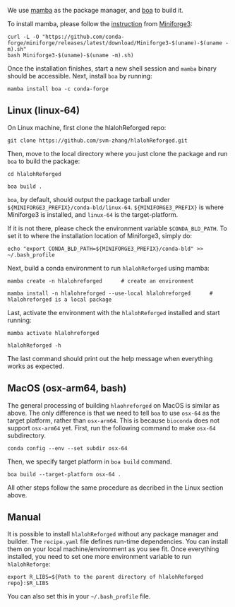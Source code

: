 
We use [mamba](https://github.com/mamba-org/mamba) as the package manager, and [boa](https://github.com/mamba-org/boa) to build it.

To install mamba, please follow the [instruction](https://github.com/conda-forge/miniforge?tab=readme-ov-file#unix-like-platforms-mac-os--linux) from [Miniforge3](https://github.com/conda-forge/miniforge):

```
curl -L -O "https://github.com/conda-forge/miniforge/releases/latest/download/Miniforge3-$(uname)-$(uname -m).sh"
bash Miniforge3-$(uname)-$(uname -m).sh)
```

Once the installation finishes, start a new shell session and `mamba` binary should be accessible. Next, install `boa` by running:

```
mamba install boa -c conda-forge
```

## Linux (linux-64)

On Linux machine, first clone the hlalohReforged repo:

```
git clone https://github.com/svm-zhang/hlalohReforged.git
```

Then, move to the local directory where you just clone the package and run `boa` to build the package:

```
cd hlalohReforged

boa build . 
```

`boa`, by default, should output the package tarball under `${MINIFORGE3_PREFIX}/conda-bld/linux-64`. `${MINIFORGE3_PREFIX}` is where Miniforge3 is installed, and `linux-64` is the target-platform.

If it is not there, please check the environment variable `$CONDA_BLD_PATH`. To set it to where the installation location of Miniforge3, simply do:

```
echo "export CONDA_BLD_PATH=${MINIFORGE3_PREFIX}/conda-bld" >> ~/.bash_profile
```

Next, build a conda environment to run `hlalohReforged` using mamba:

```
mamba create -n hlalohreforged      # create an environment

mamba install -n hlalohreforged --use-local hlalohreforged      # hlalohreforged is a local package

```

Last, activate the environment with the `hlalohReforged` installed and start running:

```
mamba activate hlalohreforged

hlalohReforged -h
```

The last command should print out the help message when everything works as expected.

## MacOS (osx-arm64, bash)

The general processing of building `hlaohreforged` on MacOS is similar as above. The only difference is that we need to tell `boa` to use `osx-64` as the target platform, rather than `osx-arm64`. This is because `bioconda` does not support `osx-arm64` yet. First, run the following command to make `osx-64` subdirectory.

```
conda config --env --set subdir osx-64
```

Then, we specify target platform in `boa build` command.

```
boa build --target-platform osx-64 . 

```

All other steps follow the same procedure as decribed in the Linux section above.

## Manual

It is possible to install `hlalohReforged` without any package manager and builder. The `recipe.yaml` file defines run-time dependencies. You can install them on your local machine/environment as you see fit. Once everything installed, you need to set one more environment variable to run `hlalohReforge`:

```
export R_LIBS=${Path to the parent directory of hlalohReforged repo}:$R_LIBS
```

You can also set this in your `~/.bash_profile` file. 
